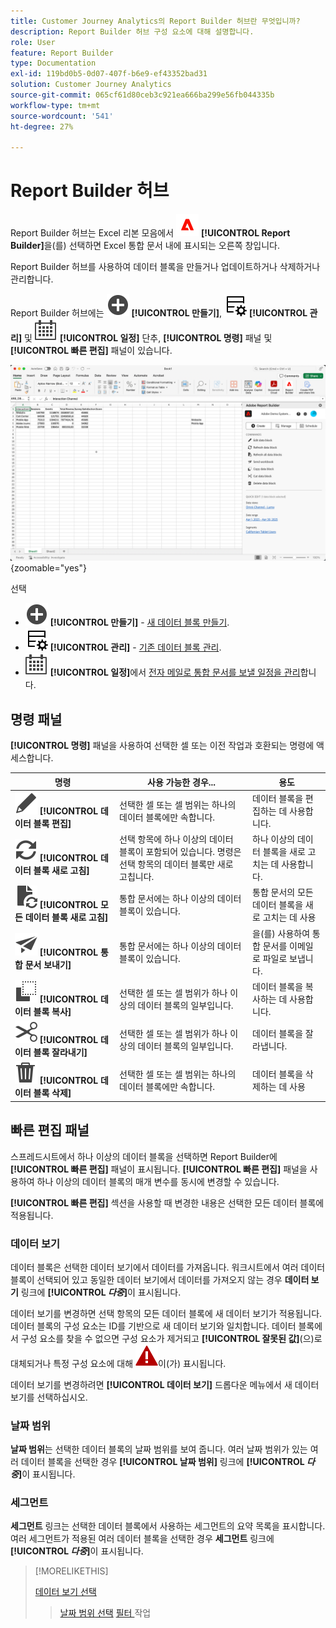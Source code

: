 ```yaml
---
title: Customer Journey Analytics의 Report Builder 허브란 무엇입니까?
description: Report Builder 허브 구성 요소에 대해 설명합니다.
role: User
feature: Report Builder
type: Documentation
exl-id: 119bd0b5-0d07-407f-b6e9-ef43352bad31
solution: Customer Journey Analytics
source-git-commit: 065cf61d80ceb3c921ea666ba299e56fb044335b
workflow-type: tm+mt
source-wordcount: '541'
ht-degree: 27%

---
```


# Report Builder 허브

Report Builder 허브는 Excel 리본 모음에서 ![AdobeLogoRedonWhite](/help/assets/icons/AdobeLogoRedOnWhite.svg) **[!UICONTROL Report Builder]**&#x200B;을(를) 선택하면 Excel 통합 문서 내에 표시되는 오른쪽 창입니다.

Report Builder 허브를 사용하여 데이터 블록을 만들거나 업데이트하거나 삭제하거나 관리합니다.

Report Builder 허브에는 ![AddCircle](/help/assets/icons/AddCircle.svg) **[!UICONTROL 만들기]**, ![TableManage](/help/assets/icons/TableManage.svg) **[!UICONTROL 관리]** 및 ![일정](/help/assets/icons/Calendar.svg) **[!UICONTROL 일정]** 단추, **[!UICONTROL 명령]** 패널 및 **[!UICONTROL 빠른 편집]** 패널이 있습니다.

![Report Builder 허브](assets/hub51.png){zoomable="yes"}


선택

* ![AddCircle](/help/assets/icons/AddCircle.svg) **[!UICONTROL 만들기]** - [새 데이터 블록 만들기](create-a-data-block.md).
* ![TableManage](/help/assets/icons/TableManage.svg) **[!UICONTROL 관리]** - [기존 데이터 블록 관리](manage-reportbuilder.md).
* ![일정](/help/assets/icons/Calendar.svg) **[!UICONTROL 일정]**&#x200B;에서 [전자 메일로 통합 문서를 보낼 일정을 관리](schedule-reportbuilder.md)합니다.

## 명령 패널

**[!UICONTROL 명령]** 패널을 사용하여 선택한 셀 또는 이전 작업과 호환되는 명령에 액세스합니다.

| 명령 | 사용 가능한 경우... | 용도 |
|------|------------------|--------|
| ![편집](/help/assets/icons/Edit.svg) **[!UICONTROL 데이터 블록 편집]** | 선택한 셀 또는 셀 범위는 하나의 데이터 블록에만 속합니다. | 데이터 블록을 편집하는 데 사용합니다. |
| ![새로 고침](/help/assets/icons/Refresh.svg) **[!UICONTROL 데이터 블록 새로 고침]** | 선택 항목에 하나 이상의 데이터 블록이 포함되어 있습니다. 명령은 선택 항목의 데이터 블록만 새로 고칩니다. | 하나 이상의 데이터 블록을 새로 고치는 데 사용합니다. |
| ![문서 새로 고침](/help/assets/icons/DocumentRefresh.svg) **[!UICONTROL 모든 데이터 블록 새로 고침]** | 통합 문서에는 하나 이상의 데이터 블록이 있습니다. | 통합 문서의 모든 데이터 블록을 새로 고치는 데 사용 |
| ![보내기](/help/assets/icons/Send.svg) **[!UICONTROL 통합 문서 보내기]** | 통합 문서에는 하나 이상의 데이터 블록이 있습니다. | 을(를) 사용하여 통합 문서를 이메일로 파일로 보냅니다. |
| ![복사](/help/assets/icons/Copy.svg) **[!UICONTROL 데이터 블록 복사]** | 선택한 셀 또는 셀 범위가 하나 이상의 데이터 블록의 일부입니다. | 데이터 블록을 복사하는 데 사용합니다. |
| ![잘라내기](/help/assets/icons/Cut.svg) **[!UICONTROL 데이터 블록 잘라내기]** | 선택한 셀 또는 셀 범위가 하나 이상의 데이터 블록의 일부입니다. | 데이터 블록을 잘라냅니다. |
| ![삭제](/help/assets/icons/Delete.svg) **[!UICONTROL 데이터 블록 삭제]** | 선택한 셀 또는 셀 범위는 하나의 데이터 블록에만 속합니다. | 데이터 블록을 삭제하는 데 사용 |

## 빠른 편집 패널

스프레드시트에서 하나 이상의 데이터 블록을 선택하면 Report Builder에 **[!UICONTROL 빠른 편집]** 패널이 표시됩니다. **[!UICONTROL 빠른 편집]** 패널을 사용하여 하나 이상의 데이터 블록의 매개 변수를 동시에 변경할 수 있습니다.

**[!UICONTROL 빠른 편집]** 섹션을 사용할 때 변경한 내용은 선택한 모든 데이터 블록에 적용됩니다.

### 데이터 보기

데이터 블록은 선택한 데이터 보기에서 데이터를 가져옵니다. 워크시트에서 여러 데이터 블록이 선택되어 있고 동일한 데이터 보기에서 데이터를 가져오지 않는 경우 **데이터 보기** 링크에 **[!UICONTROL _다중_]**&#x200B;이 표시됩니다.

데이터 보기를 변경하면 선택 항목의 모든 데이터 블록에 새 데이터 보기가 적용됩니다. 데이터 블록의 구성 요소는 ID를 기반으로 새 데이터 보기와 일치합니다. 데이터 블록에서 구성 요소를 찾을 수 없으면 구성 요소가 제거되고 **[!UICONTROL 잘못된 값]**(으)로 대체되거나 특정 구성 요소에 대해 ![AlertRed](/help/assets/icons/AlertRed.svg)이(가) 표시됩니다.

데이터 보기를 변경하려면 **[!UICONTROL 데이터 보기]** 드롭다운 메뉴에서 새 데이터 보기를 선택하십시오.


### 날짜 범위

**날짜 범위**&#x200B;는 선택한 데이터 블록의 날짜 범위를 보여 줍니다. 여러 날짜 범위가 있는 여러 데이터 블록을 선택한 경우 **[!UICONTROL 날짜 범위]** 링크에 **[!UICONTROL _다중_]**&#x200B;이 표시됩니다.

### 세그먼트

**세그먼트** 링크는 선택한 데이터 블록에서 사용하는 세그먼트의 요약 목록을 표시합니다. 여러 세그먼트가 적용된 여러 데이터 블록을 선택한 경우 **세그먼트** 링크에 **[!UICONTROL _다중_]**&#x200B;이 표시됩니다.

>[!MORELIKETHIS]
>
>[데이터 보기 선택](select-data-view.md)
>>[날짜 범위 선택](select-date-range.md)
>>[필터 ](work-with-filters.md) 작업
>
